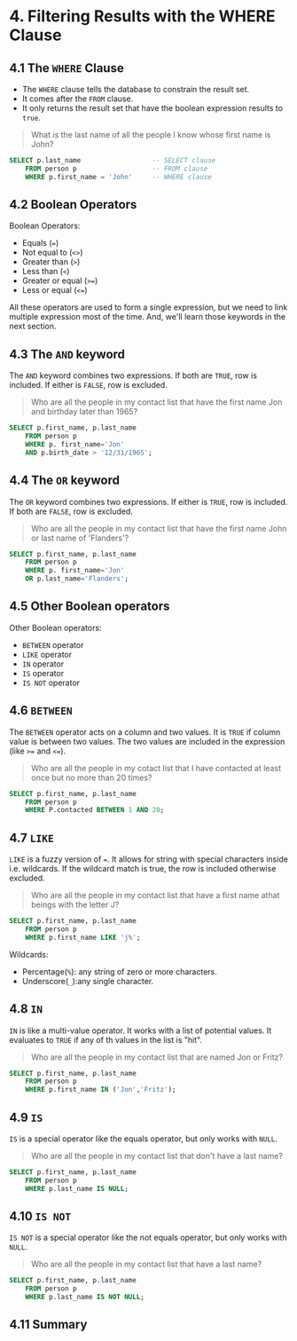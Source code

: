 # 4. Filtering Results with the WHERE Clause

## 4.1 The `WHERE` Clause

* The `WHERE` clause tells the database to constrain the result set. 
* It comes after the `FROM` clause. 
* It only returns the result set that have the boolean expression results to `true`.

> What is the last name of all the people I know whose first name is John?

```sql
SELECT p.last_name                  -- SELECT clause
    FROM person p                   -- FROM clause
    WHERE p.first_name = 'John'     -- WHERE clause
``` 

## 4.2 Boolean Operators

Boolean Operators:
* Equals (`=`)
* Not equal to (`<>`)
* Greater than (`>`)
* Less than (`<`)
* Greater or equal (`>=`)
* Less or equal (`<=`)

All these operators are used to form a single expression, but we need to link multiple expression most of the time. And, we'll learn
those keywords in the next section.

## 4.3 The `AND` keyword

The `AND` keyword combines two expressions. If both are `TRUE`, row is included. If either is `FALSE`, row is excluded.

> Who are all the people in my contact list that have the first name Jon and birthday later than 1965?

```sql
SELECT p.first_name, p.last_name
    FROM person p
    WHERE p. first_name='Jon'
    AND p.birth_date > '12/31/1965';
``` 

## 4.4 The `OR` keyword

The `OR` keyword combines two expressions. If either is `TRUE`, row is included. If both are `FALSE`, row is excluded.

> Who are all the people in my contact list that have the first name John or last name of 'Flanders'?

```sql
SELECT p.first_name, p.last_name
    FROM person p
    WHERE p. first_name='Jon'
    OR p.last_name='Flanders';
``` 
## 4.5 Other Boolean operators

Other Boolean operators:

* `BETWEEN` operator
* `LIKE` operator
* `IN` operator
* `IS` operator
* `IS NOT` operator

## 4.6 `BETWEEN`

The `BETWEEN` operator acts on a column and two values. It is `TRUE` if column value is between two values. The two 
values are included in the expression (like `>=` and `<=`).

> Who are all the people in my cotact list that I have contacted at least once but no more than 20 times?

```sql
SELECT p.first_name, p.last_name
    FROM person p
    WHERE P.contacted BETWEEN 1 AND 20;
```

## 4.7 `LIKE`

`LIKE` is a fuzzy version of `=`. It allows for string with special characters inside i.e. wildcards. If the wildcard 
match is true, the row is included otherwise excluded.

> Who are all the people in my contact list that have a first name athat beings with the letter J?

```sql
SELECT p.first_name, p.last_name
    FROM person p 
    WHERE p.first_name LIKE 'j%';
```

Wildcards: 

* Percentage(`%`): any string of zero or more characters.
* Underscore(`_`):any single character.

## 4.8 `IN`

`IN` is like a multi-value operator. It works with a list of potential values. It evaluates to `TRUE` if any of th values
in the list is "hit".

> Who are all the people in my contact list that are named Jon or Fritz?

```sql
SELECT p.first_name, p.last_name
    FROM person p 
    WHERE p.first_name IN ('Jon','Fritz');
```

## 4.9 `IS`

`IS` is a special operator like the equals operator, but only works with `NULL`.

> Who are all the people in my contact list that don't have a last name?

```sql
SELECT p.first_name, p.last_name
    FROM person p 
    WHERE p.last_name IS NULL;
```

## 4.10 `IS NOT`

`IS NOT` is a special operator like the not equals operator, but only works with `NULL`.

> Who are all the people in my contact list that have a last name?

```sql
SELECT p.first_name, p.last_name
    FROM person p 
    WHERE p.last_name IS NOT NULL;
```

## 4.11 Summary

